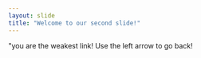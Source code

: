 ```yaml
---
layout: slide
title: "Welcome to our second slide!"
---
```

"you are the weakest link!
Use the left arrow to go back!
